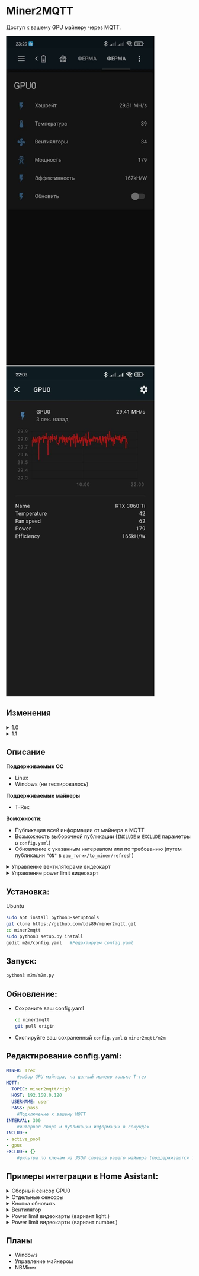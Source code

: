 # Miner2MQTT

Доступ к вашему GPU майнеру через MQTT.

<img src="screenshots/ha.jpg" width="400"> <img src="screenshots/ha_t.jpg" width="400">

## Изменения

<details>
  <summary>1.0</summary>

- EXE файл для Windows
</details>
<details>
  <summary>1.1</summary>

- Управление вентиляторами видеокарт

- Упраление power limit видеокарт (требуется SU)
</details>

## Описание

**Поддерживаемые ОС**

- Linux
- Windows (не тестировалось)

**Поддерживаемые майнеры**

- T-Rex

**Воможности:**
- Публикация всей информации от майнера в MQTT
- Возможность выборочной публикации (`INCLUDE` и `EXCLUDE` параметры в `config.yaml`)
- Обновление с указанным интервалом или по требованию (путем публикации `"ON"` в `ваш_топик/to_miner/refresh`)
<details>
  <summary>Управление вентиляторами видеокарт</summary>

- Изменение скорости: публикация значения в процентах в топик `ваш_топик/to_miner/<GPU_number>/fan_speed`, топик с текущими значениями в процентах `ваш_топик/from_miner/<GPU_number>/fan_speed`. 
- Включение вентилятора: публикация значения `ON` в топик `ваш_топик/to_miner/<GPU_number>/fan_state`, топик с текущим состоянием `ваш_топик/from_miner/<GPU_number>/fan_state`.
- Изменение режима auto/manual: публикация значения `auto` / `manual`в топик `ваш_топик/to_miner/<GPU_number>/fan_mode`, топик с текущим режимом `ваш_топик/from_miner/<GPU_number>/fan_mode`.
</details>
<details>
  <summary>Управление power limit видеокарт</summary>

- Изменение power limit: публикация значения в процентах в топик `ваш_топик/to_miner/<GPU_number>/power_limit`, топик с текущими значениями в процентах `ваш_топик/from_miner/<GPU_number>/power_limit`. 
- Для изменения power limit требуются права SU, необходимо либо вписать `SUDO_PASS` в `config.yaml` либо запускать `m2m.py` с правами sudo.
</details>


## Установка:

  <summary>Ubuntu </summary>
  
  ```bash
  sudo apt install python3-setuptools
  git clone https://github.com/bds89/miner2mqtt.git
  cd miner2mqtt
  sudo python3 setup.py install   
  gedit m2m/config.yaml   #Редактируем config.yaml
  ```

## Запуск:
  ```bash
  python3 m2m/m2m.py
  ```

## Обновление:
- Сохраните ваш config.yaml
  ```bash
  cd miner2mqtt
  git pull origin
  ```
- Скопируйте ваш сохраненный `config.yaml` в `miner2mqtt/m2m`
  
## Редактирование config.yaml:
```yaml
MINER: Trex
    #выбор GPU майнера, на данный моменр только T-rex
MQTT:
  TOPIC: miner2mqtt/rig0
  HOST: 192.168.0.120
  USERNAME: user
  PASS: pass
    #Подключение к вашему MQTT
INTERVAL: 300
    #интервал сбора и публикации информации в секундах
INCLUDE:
- active_pool
- gpus
EXCLUDE: {}
    #фильтры по ключам из JSON словаря вашего майнера (поддерживаются только ключи первого уровня)
```

## Примеры интеграции в Home Asistant:
<details>
  <summary>Сборный сенсор GPU0</summary>

```yaml
sensor:
  - platform: mqtt
    name: "GPU0"
    state_topic: "miner2mqtt/rig0"
    unit_of_measurement: "MH/s"
    value_template: "{{ (value_json.gpus.0.hashrate_minute/1000000)|round(2) }}"
    device_class: power
    expire_after: 660
    json_attributes_topic: "miner2mqtt/rig0"
    json_attributes_template: >
      { "name": "{{value_json.gpus.0.name}}",
        "temperature": "{{value_json.gpus.0.temperature}}",
        "fan_speed": "{{value_json.gpus.0.fan_speed}}",
        "power": "{{value_json.gpus.0.power}}",
        "efficiency": "{{value_json.gpus.0.efficiency}}" }
```
</details>
<details>
  <summary>Отдельные сенсоры</summary>

```yaml
sensor:
  - platform: mqtt
    name: "GPU0_hash"
    state_topic: "miner2mqtt/rig0"
    unit_of_measurement: "MH/s"
    value_template: "{{ (value_json.gpus.0.hashrate_minute/1000000)|round(2) }}"
    device_class: power
    expire_after: 660
    json_attributes_topic: "miner2mqtt/rig0"

  - platform: mqtt
    name: "GPU0_name"
    state_topic: "miner2mqtt/rig0"
    value_template: "{{value_json.gpus.0.vendor|string + ' '|string + value_json.gpus.0.name|string}}"
    json_attributes_topic: "miner2mqtt/rig0"
    
  - platform: mqtt
    name: "GPU0_temperature"
    state_topic: "miner2mqtt/rig0"
    unit_of_measurement: "°C"
    value_template: "{{value_json.gpus.0.temperature}}"
    expire_after: 660
    json_attributes_topic: "miner2mqtt/rig0"
    
  - platform: mqtt
    name: "GPU0_fan_speed"
    state_topic: "miner2mqtt/rig0"
    unit_of_measurement: "%"
    value_template: "{{value_json.gpus.0.fan_speed}}"
    device_class: power_factor
    expire_after: 660
    json_attributes_topic: "miner2mqtt/rig0"
    
  - platform: mqtt
    name: "GPU0_power"
    state_topic: "miner2mqtt/rig0"
    unit_of_measurement: "kW/h"
    value_template: "{{value_json.gpus.0.power}}"
    device_class: power
    expire_after: 660
    json_attributes_topic: "miner2mqtt/rig0"   
    
  - platform: mqtt
    name: "GPU0_efficiency"
    state_topic: "miner2mqtt/rig0"
    unit_of_measurement: "kH/W"
    value_template: "{{value_json.gpus.0.efficiency.split('kH/W')[0]|int}}"
    device_class: power
    expire_after: 660
    json_attributes_topic: "miner2mqtt/rig0" 
```
</details>
<details>
  <summary>Кнопка обновить</summary>

```yaml
switch:
  - platform: mqtt
    unique_id: m2m_refresh
    name: "m2m_refresh"
    state_topic: "miner2mqtt/rig0/to_miner/refresh"
    command_topic: "miner2mqtt/rig0/to_miner/refresh"
    payload_on: "ON"
    payload_off: "OFF"
    state_on: "ON"
    state_off: "OFF"
```
</details>
<details>
  <summary>Вентилятор</summary>

```yaml
fan:
  - platform: mqtt
    name: "GPU0_fan"
    state_topic: "miner2mqtt/rig0/from_miner/0/fan_state"
    command_topic: "miner2mqtt/rig0/to_miner/0/fan_state"
    percentage_state_topic: "miner2mqtt/rig0/from_miner/0/fan_speed"
    percentage_command_topic: "miner2mqtt/rig0/to_miner/0/fan_speed"
    preset_mode_state_topic: "miner2mqtt/rig0/from_miner/0/fan_mode"
    preset_mode_command_topic: "miner2mqtt/rig0/to_miner/0/fan_mode"
    preset_modes:
      -  "auto"
      -  "manual"
```
</details>
<details>
  <summary>Power limit видеокарты (вариант light.)</summary>

```yaml
light:
  - platform: mqtt
    name: "GPU0_power_limit"
    state_topic: "miner2mqtt/rig0/from_miner/0/state"
    command_topic: "miner2mqtt/rig0/to_miner/0/state"
    icon: mdi:lightning-bolt-circle
    brightness_scale: 240
    max_mireds: 240
    min_mireds: 100
    brightness_state_topic: "miner2mqtt/rig0/from_miner/0/power_limit"
    brightness_command_topic: "miner2mqtt/rig0/to_miner/0/power_limit"
```
</details>
<details>
  <summary>Power limit видеокарты (вариант number.)</summary>

```yaml
number:
  - platform: mqtt
    name: "GPU0_power_limit"
    state_topic: "miner2mqtt/rig0/from_miner/0/power_limit"
    command_topic: "miner2mqtt/rig0/to_miner/0/power_limit"
    icon: mdi:lightning-bolt-circle
    min: 100
    max: 240
```
</details>

## Планы
- Windows
- Управление майнером
- NBMiner

